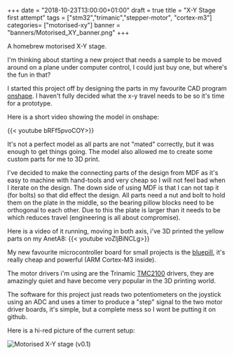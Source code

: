 +++
date = "2018-10-23T13:00:00+01:00"
draft = true
title = "X-Y Stage first attempt"
tags = ["stm32","trimanic","stepper-motor", "cortex-m3"]
categories= ["motorised-xy"]
banner = "banners/Motorised_XY_banner.png"
+++

A homebrew motorised X-Y stage.

<!--more-->

I'm thinking about starting a new project that needs a sample to be moved around on a plane under computer control, I could just buy one, but where's the fun in that?

I started this project off by designing the parts in my favourite CAD program [onshape](https://www.onshape.com/). I haven't fully decided what the x-y travel needs to be so it's time for a prototype.

Here is a short video showing the model in onshape:

{{< youtube bRFf5pvoCOY>}}

It's not a perfect model as all parts are not "mated" correctly, but it was enough to get things going. The model also allowed me to create some custom parts for me to 3D print.

I've decided to make the connecting parts of the design from MDF as it's easy to machine with hand-tools and very cheap so I will not feel bad when I iterate on the design. The down side of using MDF is that I can not tap it (for bolts) so that did effect the design. All parts need a nut and bolt to hold them on the plate in the middle, so the bearing pillow blocks need to be orthogonal to each other. Due to this the plate is larger than it needs to be which reduces travel (engineering is all about compromise).

Here is a video of it running, moving in both axis, i've 3D printed the yellow parts on my AnetA8:
{{< youtube voZljBiNCLg>}}

My new favourite microcontroller board for small projects is the [bluepill](https://wiki.stm32duino.com/index.php?title=Blue_Pill), it's really cheap and powerful (ARM Cortex-M3 inside).

The motor drivers i'm using are the Trinamic [TMC2100](https://www.trinamic.com/products/integrated-circuits/details/tmc2100/) drivers, they are amazingly quiet and have become very popular in the 3D printing world.

The software for this project just reads two potentiometers on the joystick using an ADC and uses a timer to produce a "step" signal to the two motor driver boards, it's simple, but a complete mess so I wont be putting it on github.

Here is a hi-red picture of the current setup:

![Motorised X-Y stage (v0.1)](/images/Motorised_xy_basic.jpg)

